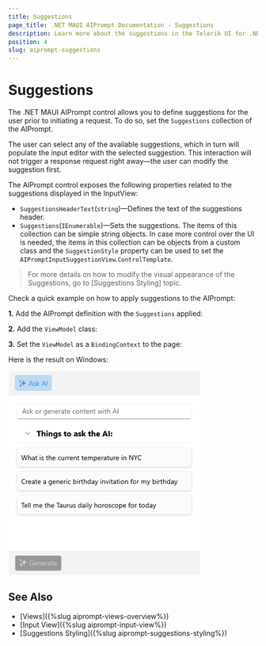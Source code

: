 ```yaml
---
title: Suggestions
page_title: .NET MAUI AIPrompt Documentation - Suggestions
description: Learn more about the suggestions in the Telerik UI for .NET MAUI AIPrompt control.
position: 4
slug: aiprompt-suggestions
---
```


# Suggestions

The .NET MAUI AIPrompt control allows you to define suggestions for the user prior to initiating a request. To do so, set the `Suggestions` collection of the AIPrompt.

The user can select any of the available suggestions, which in turn will populate the input editor with the selected suggestion. This interaction will not trigger a response request right away&mdash;the user can modify the suggestion first.

The AIPrompt control exposes the following properties related to the suggestions displayed in the InputView:

* `SuggestionsHeaderText`(`string`)&mdash;Defines the text of the suggestions header.
* `Suggestions`(`IEnumerable`)&mdash;Sets the suggestions. The items of this collection can be simple string objects. In case more control over the UI is needed, the items in this collection can be objects from a custom class and the `SuggestionStyle` property can be used to set the `AIPromptInputSuggestionView`.`ControlTemplate`.

>For more details on how to modify the visual appearance of the Suggestions, go to [Suggestions Styling] topic.

Check a quick example on how to apply suggestions to the AIPrompt:

**1.** Add the AIPrompt definition with the `Suggestions` applied:

<snippet id='aiprompt-suggestions-xaml' />

**2.** Add the `ViewModel` class:

<snippet id='aiprompt-suggestions-viewmodel' />

**3.** Set the `ViewModel` as a `BindingContext` to the page:

<snippet id='aiprompt-getting-started-setvm' />

Here is the result on Windows:

![Telerik UI for .NET MAUI AIPrompt Suggestions](images/aiprompt-suggestions.png)

## See Also

- [Views]({%slug aiprompt-views-overview%})
- [Input View]({%slug aiprompt-input-view%})
- [Suggestions Styling]({%slug aiprompt-suggestions-styling%})
